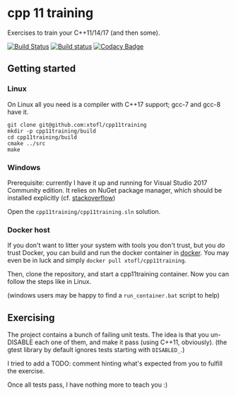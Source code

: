 # cpp 11 training 

Exercises to train your C++11/14/17 (and then some).

[![Build Status](https://travis-ci.org/xtofl/cpp11training.svg?branch=master)](https://travis-ci.org/xtofl/cpp11training)
[![Build status](https://xtofl.visualstudio.com/cpp11exercises/_apis/build/status/cpp11exercises-CI)](https://xtofl.visualstudio.com/cpp11exercises/_build/latest?definitionId=2)
[![Codacy Badge](https://api.codacy.com/project/badge/Grade/e1556f3ddf3645fe98d1fb06bf011b1c)](https://app.codacy.com/app/kristoffel-pirard/cpp11training?utm_source=github.com&utm_medium=referral&utm_content=xtofl/cpp11training&utm_campaign=Badge_Grade_Dashboard)

## Getting started

### Linux

On Linux all you need is a compiler with C++17 support; gcc-7 and gcc-8 have it.

    git clone git@github.com:xtofl/cpp11training
    mkdir -p cpp11training/build
    cd cpp11training/build
    cmake ../src
    make

### Windows

    
Prerequisite: currently I have it up and running for Visual Studio 2017 Community edition.  It relies on NuGet package manager, which should be installed explicitly (cf. [stackoverflow](http://stackoverflow.com/questions/42875451/cant-find-the-nuget-package-manager-in-visual-studio-2017))

Open the `cpp11training/cpp11training.sln` solution.

### Docker host

If you don't want to litter your system with tools you don't trust, but you _do_ trust Docker, you can
build and run the docker container in [docker](docker).  You may even be in luck and simply `docker pull xtofl/cpp11training`.

Then, clone the repository, and start a cpp11training container.  Now you can follow the steps like in Linux.

(windows users may be happy to find a `run_container.bat` script to help)

## Exercising

The project contains a bunch of failing unit tests.  The idea is that you un-DISABLE each one of them, and make it pass (using C++11, obviously).  (the gtest library by default ignores tests starting with `DISABLED_`.)

I tried to add a TODO: comment hinting what's expected from you to fulfill the exercise.

Once all tests pass, I have nothing more to teach you :)

